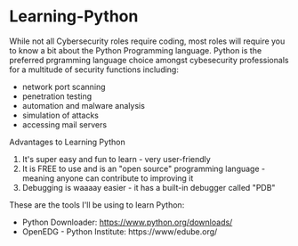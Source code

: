 # Learning-Python

While not all Cybersecurity roles require coding, most roles will require you to know a bit about the Python Programming language.
Python is the preferred prgramming language choice amongst cybesecurity professionals for a multitude of security functions including:
  - network port scanning
  - penetration testing 
  - automation and malware analysis
  - simulation of attacks
  - accessing mail servers

Advantages to Learning Python
1. It's super easy and fun to learn - very user-friendly
2. It is FREE to use and is an "open source" programming language - meaning anyone can contribute to improving it
3. Debugging is waaaay easier - it has a built-in debugger called "PDB"

These are the tools I'll be using to learn Python:
  - Python Downloader: https://www.python.org/downloads/
  - OpenEDG - Python Institute: https://www/edube.org/
